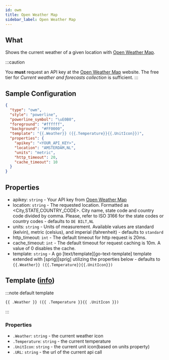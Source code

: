 ```yaml
---
id: owm
title: Open Weather Map
sidebar_label: Open Weather Map
---
```


## What

Shows the current weather of a given location with [Open Weather Map][owm].

:::caution

You **must** request an API key at the [Open Weather Map][owm-price] website.
The free tier for *Current weather and forecasts collection* is sufficient.
:::

## Sample Configuration

```json
{
  "type": "owm",
  "style": "powerline",
  "powerline_symbol": "\uE0B0",
  "foreground": "#ffffff",
  "background": "#FF0000",
  "template": "{{.Weather}} ({{.Temperature}}{{.UnitIcon}})",
  "properties": {
    "apikey": "<YOUR_API_KEY>",
    "location": "AMSTERDAM,NL",
    "units": "metric",
    "http_timeout": 20,
    "cache_timeout": 10
  }
}
```

## Properties

- apikey: `string` - Your API key from [Open Weather Map][owm]
- location: `string` - The requested location.
                        Formatted as <City,STATE,COUNTRY_CODE>. City name, state code and country code divided by comma.
                        Please, refer to ISO 3166 for the state codes or country codes - defaults to `DE BILT,NL`
- units: `string` - Units of measurement.
                    Available values are standard (kelvin), metric (celsius), and imperial (fahrenheit) - defaults to `standard`
- http_timeout: `int` - The default timeout for http request is 20ms.
- cache_timeout: `int` - The default timeout for request caching is 10m. A value of 0 disables the cache.
- template: `string` - A go [text/template][go-text-template] template extended with [sprig][sprig] utilizing the
properties below - defaults to `{{.Weather}} ({{.Temperature}}{{.UnitIcon}})`

## Template ([info][templates])

:::note default template

``` template
{{ .Weather }} ({{ .Temperature }}{{ .UnitIcon }})
```

:::

### Properties

- `.Weather`: `string` - the current weather icon
- `.Temperature`: `string` - the current temperature
- `.UnitIcon`: `string` - the current unit icon(based on units property)
- `.URL`: `string` - the url of the current api call

[templates]: /docs/configuration/templates
[owm]: https://openweathermap.org
[owm-price]: https://openweathermap.org/price
